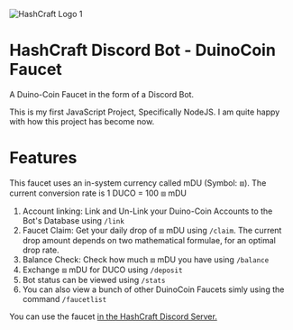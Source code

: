 ![HashCraft Logo 1](https://github.com/user-attachments/assets/d27945d5-63db-466b-adb3-2dd0ce976cbc)
# HashCraft Discord Bot - DuinoCoin Faucet
A Duino-Coin Faucet in the form of a Discord Bot.

This is my first JavaScript Project, Specifically NodeJS. I am quite happy with how this project has become now.
<br>

# Features

This faucet uses an in-system currency called mDU (Symbol: ⧈). The current conversion rate is 1 DUCO = 100 ⧈ mDU
1. Account linking: Link and Un-Link your Duino-Coin Accounts to the Bot's Database using `/link`
2. Faucet Claim: Get your daily drop of ⧈ mDU using `/claim`. The current drop amount depends on two mathematical formulae, for an optimal drop rate.
3. Balance Check: Check how much ⧈ mDU you have using `/balance`
4. Exchange ⧈ mDU for DUCO using `/deposit`
5. Bot status can be viewed using `/stats`
6. You can also view a bunch of other DuinoCoin Faucets simly using the command `/faucetlist`

You can use the faucet [in the HashCraft Discord Server.](https://discord.gg/vH8fxYZcr8)
